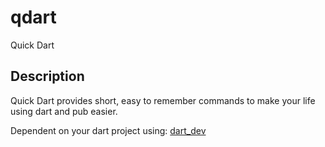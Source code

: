 # qdart

Quick Dart

## Description
Quick Dart provides short, easy to remember commands to make your life using dart and pub easier.

Dependent on your dart project using: [dart_dev](https://pub.dartlang.org/packages/dart_dev)